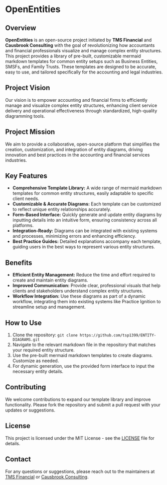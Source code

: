 # OpenEntities

## Overview
**OpenEntities** is an open-source project initiated by **TMS Financial** and **Causbrook Consulting** with the goal of revolutionizing how accountants and financial professionals visualize and manage complex entity structures. This project provides a library of pre-built, customizable mermaid markdown templates for common entity setups such as Business Entities, SMSFs, and Family Trusts. These templates are designed to be accurate, easy to use, and tailored specifically for the accounting and legal industries.

## Project Vision
Our vision is to empower accounting and financial firms to efficiently manage and visualize complex entity structures, enhancing client service delivery and operational effectiveness through standardized, high-quality diagramming tools.

## Project Mission
We aim to provide a collaborative, open-source platform that simplifies the creation, customization, and integration of entity diagrams, driving innovation and best practices in the accounting and financial services industries.

## Key Features
- **Comprehensive Template Library:** A wide range of mermaid markdown templates for common entity structures, easily adaptable to specific client needs.
- **Customizable & Accurate Diagrams:** Each template can be customized to reflect unique entity relationships accurately.
- **Form-Based Interface:** Quickly generate and update entity diagrams by inputting details into an intuitive form, ensuring consistency across all platforms.
- **Integration-Ready:** Diagrams can be integrated with existing systems and processes, minimizing errors and enhancing efficiency.
- **Best Practice Guides:** Detailed explanations accompany each template, guiding users in the best ways to represent various entity structures.

## Benefits
- **Efficient Entity Management:** Reduce the time and effort required to create and maintain entity diagrams.
- **Improved Communication:** Provide clear, professional visuals that help clients and stakeholders understand complex entity structures.
- **Workflow Integration:** Use these diagrams as part of a dynamic workflow, integrating them into existing systems like Practice Ignition to streamline setup and management.

## How to Use
1. Clone the repository: `git clone https://github.com/tsp1399/ENTITY-DIAGRAMS.git`
2. Navigate to the relevant markdown file in the repository that matches your required entity structure.
3. Use the pre-built mermaid markdown templates to create diagrams. Customize as needed.
4. For dynamic generation, use the provided form interface to input the necessary entity details.

## Contributing
We welcome contributions to expand our template library and improve functionality. Please fork the repository and submit a pull request with your updates or suggestions.

## License
This project is licensed under the MIT License - see the [LICENSE](LICENSE) file for details.

## Contact
For any questions or suggestions, please reach out to the maintainers at [TMS Financial](https://tmsfinancial.com) or [Causbrook Consulting](https://causbrookconsulting.com).
